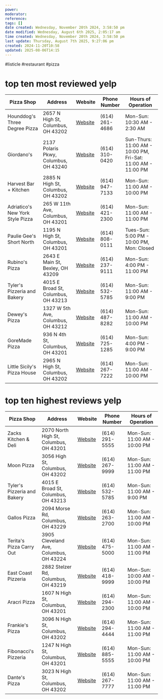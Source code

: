 ```yaml
---
power: 
moderator: 
reference: 
tags: []
date created: Wednesday, November 20th 2024, 3:58:50 pm
date modified: Wednesday, August 6th 2025, 2:05:17 am
time created: Wednesday, November 20th 2024, 3:58:50 pm
last update: Thursday, August 7th 2025, 9:27:06 pm
created: 2024-11-20T10:58
updated: 2025-08-06T14:15
---
```

#listicle  #restaurant #pizza
# top ten most reviewed yelp
| Pizza Shop                      | Address                           | Website                       | Phone Number      | Hours of Operation                    |
|---------------------------------|-----------------------------------|-------------------------------|-------------------|----------------------------------------|
| Hounddog's Three Degree Pizza   | 2657 N High St, Columbus, OH 43202| [Website](https://hounddogspizza.com) | (614) 261-4686   | Mon-Sun: 10:30 AM - 2:30 AM            |
| Giordano's                      | 2137 Polaris Pkwy, Columbus, OH 43240| [Website](https://giordanos.com) | (614) 310-0420   | Sun-Thurs: 11:00 AM - 10:00 PM, Fri-Sat: 11:00 AM - 11:00 PM |
| Harvest Bar + Kitchen           | 2885 N High St, Columbus, OH 43202| [Website](https://harvestpizzeria.com) | (614) 947-7133   | Mon-Sun: 11:00 AM - 10:00 PM           |
| Adriatico's New York Style Pizza| 265 W 11th Ave, Columbus, OH 43201| [Website](https://adriaticos.com) | (614) 421-2300   | Mon-Sun: 11:00 AM - 11:00 PM           |
| Paulie Gee's Short North        | 1195 N High St, Columbus, OH 43201| [Website](https://pauliegee.com) | (614) 808-0111   | Tues-Sun: 5:00 PM - 10:00 PM, Mon: Closed |
| Rubino's Pizza                  | 2643 E Main St, Bexley, OH 43209  | [Website](https://rubinospizza.com) | (614) 237-9111   | Mon-Sun: 4:00 PM - 11:00 PM            |
| Tyler's Pizzeria and Bakery     | 4015 E Broad St, Columbus, OH 43213| [Website](https://tylerspizzeria.com) | (614) 532-5785   | Mon-Sun: 11:00 AM - 9:00 PM            |
| Dewey's Pizza                   | 1327 W 5th Ave, Columbus, OH 43212| [Website](https://deweyspizza.com) | (614) 487-8282   | Mon-Sun: 11:00 AM - 10:00 PM           |
| GoreMade Pizza                  | 936 N 4th St, Columbus, OH 43201  | [Website](https://goremadepizza.com) | (614) 725-1285   | Mon-Sun: 4:00 PM - 9:00 PM             |
| Little Sicily's Pizza House     | 2965 N High St, Columbus, OH 43202| [Website](https://littlesicilys.com) | (614) 267-7222   | Mon-Sun: 11:00 AM - 10:00 PM           |

# top ten highest reviews yelp
| Pizza Shop                      | Address                           | Website                       | Phone Number      | Hours of Operation                    |
|---------------------------------|-----------------------------------|-------------------------------|-------------------|----------------------------------------|
| Zacks Kitchen & Deli            | 2070 North High St, Columbus, OH 43201 | [Website](https://zackskitchendeli.com) | (614) 291-5555   | Mon-Sun: 11:00 AM - 10:00 PM           |
| Moon Pizza                      | 3056 High St, Columbus, OH 43202  | [Website](https://moonpizza.com) | (614) 267-9999   | Mon-Sun: 11:00 AM - 11:00 PM           |
| Tyler's Pizzeria and Bakery     | 4015 E Broad St, Columbus, OH 43213| [Website](https://tylerspizzeria.com) | (614) 532-5785   | Mon-Sun: 11:00 AM - 9:00 PM            |
| Gallos Pizza                    | 2094 Morse Rd, Columbus, OH 43229 | [Website](https://gallospizza.com) | (614) 263-2700   | Mon-Sun: 11:00 AM - 10:00 PM           |
| Terita's Pizza Carry Out        | 3905 Cleveland Ave, Columbus, OH 43224 | [Website](https://teritaspizza.com) | (614) 475-5000   | Mon-Sun: 11:00 AM - 11:00 PM           |
| East Coast Pizzeria             | 2882 Stelzer Rd, Columbus, OH 43219| [Website](https://eastcoastpizzeria.com) | (614) 418-9999   | Mon-Sun: 10:00 AM - 10:00 PM           |
| Aracri Pizza                    | 1607 N High St, Columbus, OH 43201 | [Website](https://aracripizza.com) | (614) 294-2300   | Mon-Sun: 11:00 AM - 10:00 PM           |
| Frankie's Pizza                 | 3096 N High St, Columbus, OH 43202 | [Website](https://frankiespizza.com) | (614) 294-4444   | Mon-Sun: 11:00 AM - 11:00 PM           |
| Fibonacci's Pizzeria            | 1247 N High St, Columbus, OH 43201 | [Website](https://fibonaccispizzeria.com) | (614) 885-5555   | Mon-Sun: 11:00 AM - 10:00 PM           |
| Dante's Pizza                   | 3023 N High St, Columbus, OH 43202 | [Website](https://dantespizza.com) | (614) 267-7777   | Mon-Sun: 11:00 AM - 11:00 PM           |
